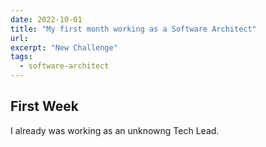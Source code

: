 ```yaml
---
date: 2022-10-01
title: "My first month working as a Software Architect"
url: 
excerpt: "New Challenge"
tags:
  - software-architect
---
```


## First Week

I already was working as an unknowng Tech Lead.
